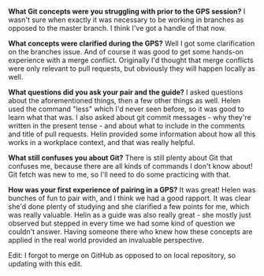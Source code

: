 
**What Git concepts were you struggling with prior to the GPS session?**
I wasn't sure when exactly it was necessary to be working in branches as opposed to the master branch. I think I've got a handle of that now.

**What concepts were clarified during the GPS?**
Well I got some clarification on the branches issue. And of course it was good to get some hands-on experience with a merge conflict. Originally I'd thought that merge conflicts were only relevant to pull requests, but obviously they will happen locally as well.

**What questions did you ask your pair and the guide?**
I asked questions about the aforementioned things, then a few other things as well. Helen used the command "less" which I'd never seen before, so it was good to learn what that was. I also asked about git commit messages - why they're written in the present tense - and about what to include in the comments and title of pull requests. Helin provided some information about how all this works in a workplace context, and that was really helpful.

**What still confuses you about Git?**
There is still plenty about Git that confuses me, because there are all kinds of commands I don't know about! Git fetch was new to me, so I'll need to do some practicing with that. 

**How was your first experience of pairing in a GPS?**
It was great! Helen was bunches of fun to pair with, and I think we had a good rapport. It was clear she'd done plenty of studying and she clarified a few points for me, which was really valuable. Helin as a guide was also really great - she mostly just observed but stepped in every time we had some kind of question we couldn't answer. Having someone there who knew how these concepts are applied in the real world provided an invaluable perspective.

Edit: I forgot to merge on GitHub as opposed to on local repository, so updating with this edit.
